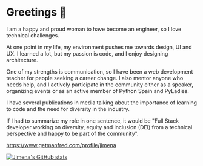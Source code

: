 # Greetings  🖖
I am a happy and proud woman to have become an engineer, so I love technical challenges.

At one point in my life, my environment pushes me towards design, UI and UX. I learned a lot, but my passion is code, and I enjoy designing architecture.

One of my strengths is communication, so I have been a web development teacher for people seeking a career change. I also mentor anyone who needs help, and I actively participate in the community either as a speaker, organizing events or as an active member of Python Spain and PyLadies.

I have several publications in media talking about the importance of learning to code and the need for diversity in the industry.

If I had to summarize my role in one sentence, it would be "Full Stack developer working on diversity, equity and inclusion (DEI) from a technical perspective and happy to be part of the community".

https://www.getmanfred.com/profile/jimena

[![Jimena's GitHub stats](https://github-readme-stats.vercel.app/api?username=jimenaeb)](https://github.com/anuraghazra/github-readme-stats)
